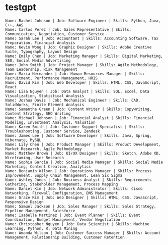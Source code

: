 # testgpt


    Name: Rachel Johnson | Job: Software Engineer | Skills: Python, Java, C++, AWS
    Name: Carlos Perez | Job: Sales Representative | Skills: Communication, Negotiation, Customer Service
    Name: Sarah Lee | Job: Accountant | Skills: Accounting Software, Tax Preparation, Financial Analysis
    Name: Kevin Wong | Job: Graphic Designer | Skills: Adobe Creative Suite, Typography, Layout Design
    Name: Emily Chen | Job: Marketing Manager | Skills: Digital Marketing, SEO, Social Media Advertising
    Name: John Smith | Job: Project Manager | Skills: Agile Methodology, Team Leadership, Risk Management
    Name: Maria Hernandez | Job: Human Resources Manager | Skills: Recruitment, Performance Management, HRIS
    Name: David Kim | Job: Web Developer | Skills: HTML, CSS, JavaScript, React
    Name: Lisa Nguyen | Job: Data Analyst | Skills: SQL, Excel, Data Visualization, Statistical Analysis
    Name: Joshua Davis | Job: Mechanical Engineer | Skills: CAD, SolidWorks, Finite Element Analysis
    Name: Samantha Green | Job: Content Writer | Skills: Copywriting, Content Strategy, SEO Writing
    Name: Michael Johnson | Job: Financial Analyst | Skills: Financial Modeling, Investment Analysis, Valuation
    Name: Karen Smith | Job: Customer Support Specialist | Skills: Troubleshooting, Customer Service, Zendesk
    Name: James Lee | Job: Software Developer | Skills: Java, Spring, Hibernate, MySQL
    Name: Lily Chen | Job: Product Manager | Skills: Product Development, Market Research, Agile Methodology
    Name: Matthew Brown | Job: UI/UX Designer | Skills: Sketch, Adobe XD, Wireframing, User Research
    Name: Sophia Garcia | Job: Social Media Manager | Skills: Social Media Marketing, Content Creation, Analytics
    Name: Benjamin Wilson | Job: Operations Manager | Skills: Process Improvement, Supply Chain Management, Lean Six Sigma
    Name: Ashley Jones | Job: Business Analyst | Skills: Requirements Gathering, Stakeholder Management, Process Mapping
    Name: Daniel Kim | Job: Network Administrator | Skills: Cisco Networking, Firewall Configuration, DNS Management
    Name: Grace Kim | Job: Web Designer | Skills: HTML, CSS, JavaScript, Responsive Design
    Name: Samuel Jackson | Job: Sales Manager | Skills: Sales Strategy, Pipeline Management, Salesforce
    Name: Isabella Martinez | Job: Event Planner | Skills: Event Coordination, Budget Management, Vendor Negotiation
    Name: Christopher Nguyen | Job: Data Scientist | Skills: Machine Learning, Python, R, Data Mining
    Name: Amanda Wilson | Job: Customer Success Manager | Skills: Account Management, Relationship Building, Customer Retention

